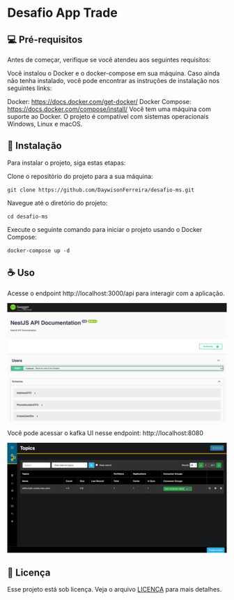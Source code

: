 # Desafio App Trade

## 💻 Pré-requisitos

Antes de começar, verifique se você atendeu aos seguintes requisitos:

Você instalou o Docker e o docker-compose em sua máquina. Caso ainda não tenha instalado, você pode encontrar as instruções de instalação nos seguintes links:

Docker: https://docs.docker.com/get-docker/
Docker Compose: https://docs.docker.com/compose/install/
Você tem uma máquina com suporte ao Docker. O projeto é compatível com sistemas operacionais Windows, Linux e macOS.

## 🚀 Instalação

Para instalar o projeto, siga estas etapas:

Clone o repositório do projeto para a sua máquina:
```
git clone https://github.com/DaywisonFerreira/desafio-ms.git
```

Navegue até o diretório do projeto:
```
cd desafio-ms
```

Execute o seguinte comando para iniciar o projeto usando o Docker Compose:
```
docker-compose up -d
```


## ☕ Uso

Acesse o endpoint http://localhost:3000/api para interagir com a aplicação.

![Swagger](images/swagger.png)

Você pode acessar o kafka UI nesse endpoint: http://localhost:8080

![Kafka-UI](images/kafka.png)

## 📝 Licença

Esse projeto está sob licença. Veja o arquivo [LICENÇA](LICENSE.md) para mais detalhes.